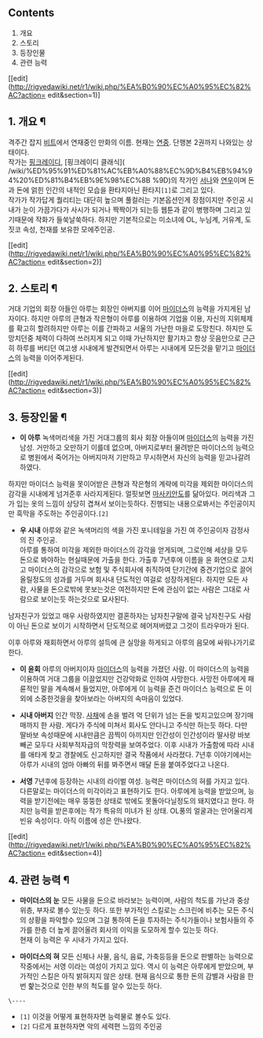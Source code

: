 ## Contents

    

1. 개요 
2. 스토리 
3. 등장인물 
4. 관련 능력 

[[edit](http://rigvedawiki.net/r1/wiki.php/%EA%B0%90%EC%A0%95%EC%82%AC?action=
edit&section=1)]

## 1. 개요 ¶

격주간 잡지 [비트](%EB%B9%84%ED%8A%B8%28%EC%9E%A1%EC%A7%80%29.md)에서 연재중인 만화의 이름.
현재는 [연중](%EC%97%B0%EC%A4%91.md). 단행본 2권까지 나와있는 상태이다.  
작가는 [핑크레이디](%ED%95%91%ED%81%AC%EB%A0%88%EC%9D%B4%EB%94%94.md), [핑크레이디 클래식](
/wiki/%ED%95%91%ED%81%AC%EB%A0%88%EC%9D%B4%EB%94%94%20%ED%81%B4%EB%9E%98%EC%8B
%9D)의 작가인 [서나](%EC%84%9C%EB%82%98.md)와 [연우](%EC%97%B0%EC%9A%B0.md)이며 돈과
돈에 얽힌 인간의 내적인 모습을 환타지아닌 환타지`[1]`로 그리고 있다.  
작가가 작가답게 퀄리티는 대단히 높으며 풀컬러는 기본옵션인게 장점이지만 주인공 시내가 눈이 가끔가다가 사시가 되거나 짝짝이가 되는등 웹툰과
같이 병행하며 그리고 있기때문에 작화가 들쑥날쑥하다. 하지만 기본적으로는 미소녀에 OL, 누님계, 거유계, 도짓코 속성, 천재를 보유한
모에주인공.

  

[[edit](http://rigvedawiki.net/r1/wiki.php/%EA%B0%90%EC%A0%95%EC%82%AC?action=
edit&section=2)]

## 2. 스토리 ¶

거대 기업의 회장 아들인 아루는 회장인 아버지를 이어
[마이더스](%EB%A7%88%EC%9D%B4%EB%8D%94%EC%8A%A4.md)의 능력을 가지게된 남자이다. 하지만 아루의 큰형과
작은형이 아루를 이용하여 기업을 이용, 자신의 지위체제를 확고히 할려하지만 아루는 이를 간파하고 서울의 가난한 마을로 도망친다. 하지만
도망치던중 체력이 다하여 쓰러지게 되고 이때 가난하지만 활기차고 항상 웃음만으로 근근히 하루를 버티던 여고생 시내에게 발견되면서 아루는
시내에게 모든것을 맡기고 [마이더스](%EB%A7%88%EC%9D%B4%EB%8D%94%EC%8A%A4.md)의 능력을 이어주게된다.

  

[[edit](http://rigvedawiki.net/r1/wiki.php/%EA%B0%90%EC%A0%95%EC%82%AC?action=
edit&section=3)]

## 3. 등장인물 ¶

  * **이 아루**
녹색머리색을 가진 거대그룹의 회사 회장 아들이며 [마이더스](%EB%A7%88%EC%9D%B4%EB%8D%94%EC%8A%A4.md)의
능력을 가진 남성. 거만하고 오만하기 이를데 없으며, 아버지로부터 물려받은 마이더스의 능력으로 병원에서 죽어가는 아버지마저 기만하고
무시하면서 자신의 능력을 믿고나갈려하였다.

  

하지만 마이더스 능력을 못이어받은 큰형과 작은형의 계략에 미각을 제외한 마이더스의 감각을 시내에게 넘겨준후 사라지게된다. 얼핏보면 [마사키안도](%EB%A7%88%EC%82%AC%ED%82%A4%20%EC%95%88%EB%8F%84.md)를 닮아있다. 머리색과 그가 입는
옷의 느낌이 상당히 겹쳐서 보이는듯하다. 진행되는 내용으로봐서는 주인공이지만 흑막을 주도하는 주인공이다.`[2]`

  
  

  * **우 시내**
아루와 같은 녹색머리의 색을 가진 포니테일을 가진 여 주인공이자 감정사의 진 주인공.  
아루를 통하여 미각을 제외한 마이더스의 감각을 얻게되며, 그로인해 세상을 모두 돈으로 봐야하는 현실때문에 가출을 한다. 가출후 7년후에
이름을 윤 화연으로 고치고 마이더스의 감각으로 보험 및 주식회사에 취직하여 단기간에 중견기업으로 끌어올릴정도의 성과를 거두며 회사내 단도적인
여걸로 성장하게된다. 하지만 모든 사람, 사물을 돈으로밖에 못보는것은 여전하지만 돈에 관심이 없는 사람은 그대로 사람으로 보이는듯 하는것으로
묘사된다.

  

남자친구가 있었고 매우 사랑하였지만 결혼하자는 남자친구말에 결국 남자친구도 사람이 아닌 돈으로 보이기 시작하면서 단도적으로 헤어져버렸고
그것이 트라우마가 된다.

  

이후 아루와 재회하면서 아루의 설득에 큰 실망을 하게되고 아루의 음모에 싸워나가기로 한다.

  

  * **이 윤회**
아루의 아버지이자 [마이더스](%EB%A7%88%EC%9D%B4%EB%8D%94%EC%8A%A4.md)의 능력을 가졌던 사람. 이
마이더스의 능력을 이용하여 거대 그룹을 이끌었지만 건강악화로 인하여 사망한다. 사망전 아루에게 패륜적인 말을 계속해서 들었지만, 아루에게 이
능력을 준건 마이더스 능력으로 돈 이외에 소중한것을을 찾아보라는 아버지의 속마음이 있었다.

  

  * **시내 아버지**
인간 막장. [사채](%EC%82%AC%EC%B1%84.md)에 손을 벌려 억 단위가 넘는 돈을 빚지고있으며 장기매매까지 한 사람.
게다가 주식에 미쳐서 회사도 안다니고 주식만 하는듯 하다. 다만 딸바보 속성때문에 시내만큼은 끔찍이 아끼지만 인간성이 인간성이라 딸사랑
바보빼곤 모두다 사회부적자급의 막장력을 보여주었다. 이후 시내가 가출함에 따라 시내를 애타게 찾고 경찰에도 신고하지만 결국 작품에서
사라졌다. 7년후 이야기에서는 아루가 시내의 엄마 아빠의 뒤를 봐주면서 매달 돈을 붙여주었다고 나온다.

  

  * **서영**
7년후에 등장하는 시내의 라이벌 여성. 능력은 마이더스의 혀를 가지고 있다. 다른말로는 마이더스의 미각이라고 표현하기도 한다. 아루에게
능력을 받았으며, 능력을 받기전에는 매우 뚱뚱한 상태로 밖에도 못돌아다닐정도의 돼지였다고 한다. 하지만 능력을 받은후에는 작가 특유의 미녀가
된 상태. OL풍의 얼굴과는 안어울리게 빈유 속성이다. 아직 이름에 성은 안나왔다.

  

[[edit](http://rigvedawiki.net/r1/wiki.php/%EA%B0%90%EC%A0%95%EC%82%AC?action=
edit&section=4)]

## 4. 관련 능력 ¶

  * **마이더스의 눈**
모든 사물을 돈으로 바라보는 능력이며, 사람의 척도를 가난과 중상위층, 부자로 볼수 있는듯 하다. 또한 부가적인 스킬로는 스크린에 비추는
모든 주식의 상황을 파악할수 있으며 그걸 통하여 돈을 투자하는 주식가들이나 보험사들의 주가를 한층 더 높게 끌어올려 회사의 이익을 도모하게
할수 있는듯 하다.  
현재 이 능력은 우 시내가 가지고 있다.

  

  * **마이더스의 혀**
모든 신체나 사물, 음식, 음료, 가축등등을 돈으로 판별하는 능력으로 작중에서는 서영 이라는 여성이 가지고 있다. 역시 이 능력은 아루에게
받았으며, 부가적인 스킬은 아직 밝혀지지 않은 상태. 현재 음식으로 통한 돈의 감별과 사람을 한번 핥는것으로 인한 부의 척도를 알수 있는듯
하다.

  

`\----`

  * `[1]` 이것을 어떻게 표현하자면 능력물로 볼수도 있다.
  * `[2]` 다르게 표현하자면 악의 세력편 느낌의 주인공

